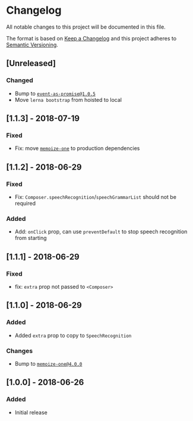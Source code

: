 # Changelog
All notable changes to this project will be documented in this file.

The format is based on [Keep a Changelog](http://keepachangelog.com/en/1.0.0/)
and this project adheres to [Semantic Versioning](http://semver.org/spec/v2.0.0.html).

## [Unreleased]
### Changed
- Bump to [`event-as-promise@1.0.5`](https://npmjs.com/package/event-as-promise/v/1.0.5)
- Move `lerna bootstrap` from hoisted to local

## [1.1.3] - 2018-07-19
### Fixed
- Fix: move [`memoize-one`](https://npmjs.com/package/memoize-one) to production dependencies

## [1.1.2] - 2018-06-29
### Fixed
- Fix: `Composer.speechRecognition`/`speechGrammarList` should not be required

### Added
- Add: `onClick` prop, can use `preventDefault` to stop speech recognition from starting

## [1.1.1] - 2018-06-29
### Fixed
- fix: `extra` prop not passed to `<Composer>`

## [1.1.0] - 2018-06-29
### Added
- Added `extra` prop to copy to `SpeechRecognition`

### Changes
- Bump to [`memoize-one@4.0.0`](https://npmjs.com/package/memoize-one/v/4.0.0)

## [1.0.0] - 2018-06-26
### Added
- Initial release
